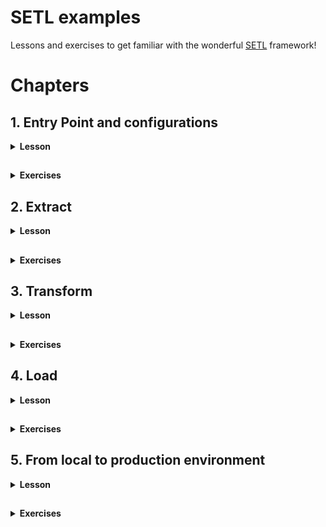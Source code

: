 # SETL examples

Lessons and exercises to get familiar with the wonderful [SETL](https://github.com/SETL-Developers/setl) framework!

# Chapters

## 1. Entry Point and configurations

<details> <summary><strong>Lesson</strong></summary>

<h3>1.1. Entry point with basic configurations</h3>

<details> <summary></summary>

The entry point is the first thing you need to learn to code with SETL. It is the starting point to run your ETL project.

```
val setl0: Setl = Setl.builder()
    .withDefaultConfigLoader()
    .getOrCreate()
```

This is the minimum code needed to create a `Setl` object. It is the entry point of every SETL app. This will create a SparkSession, which is the entry point of any Spark job. Additionally, the `withDefaultConfigLoader()` method is used. This means that `Setl` will read the default ConfigLoader located in `resources/application.conf`, where `setl.environment` must be set. The ConfigLoader will then read the corresponding configuration file `<app_env>.conf` in the `resources` folder, where `<app_env>` is the value set for `setl.environment`.

> `resources/application.conf`:
> ```
> setl.environment = <app.env>
> ```

> `<app.env>.conf`:
> ```
> setl.config.spark {
>    some.config.option = "some-value"
>  }
> ```

The configuration file is where you can specify your `SparkSession` options, like when you create one in a basic `Spark` process. You must specify your `SparkSession` options under `setl.config.spark`.

</details>

<h3>1.2. Entry point with specific configurations</h3>

<details> <summary></summary>

You can specify the configuration file that the default `ConfigLoader` should read. In the code below, instead of reading `<app_env>.conf` where `<app_env>` is defined in `application.conf`, it will read `own_config_file.conf`.
> ```
> val setl1: Setl = Setl.builder()
>     .withDefaultConfigLoader("own_config_file.conf")
>     .getOrCreate()
> ```
> 
> `resources/own_config_file.conf`:
> ```
> setl.config.spark {
>    some.config.option = "some-other-value"
>  }
> ```

You can also set your own `ConfigLoader`. In the code below, `Setl` will load `local.conf` from the `setAppEnv()` method. If no `<app_env>` is set, it will fetch the environment from the default `ConfigLoader`, located in `resources/application.conf`.
> ```
> val configLoader: ConfigLoader = ConfigLoader.builder()
>     .setAppEnv("local")
>     .setAppName("Setl2_AppName")
>     .setProperty("setl.config.spark.master", "local[*]")
>     .setProperty("setl.config.spark.custom-key", "custom-value")
>     .getOrCreate()
> val setl2: Setl = Setl.builder()
>     .setConfigLoader(configLoader)
>     .getOrCreate()
> ```
 
You can also set your own `SparkSession` which will be used by `Setl`, with the `setSparkSession()` method. Please refer to the documentation or the source code of [SETL](https://github.com/SETL-Developers/setl).

</details>

<h3>1.3 Utilities</h3>

<details> <summary></summary>

<h5>Helper methods</h5>

<details> <summary></summary>

There are some quick methods that can be used to set your `SparkSession` configurations.
> ```
> val setl3: Setl = Setl.builder()
>     .withDefaultConfigLoader()
>     .setSparkMaster("local[*]") // set your master URL
>     .setShufflePartitions(200) // spark setShufflePartitions
>     .getOrCreate()
> ```
 
* `setSparkMaster()` method set the `spark.master` property of the `SparkSession` in your `Setl` entry point
* `setShufflePartitions()` method set the `spark.sql.shuffle.partitions` property of the `SparkSession` in your `Setl` entry point

</details>

<h5>SparkSession options</h5>

<details> <summary></summary>

As mentioned earlier, the options you want to define in your `SparkSession` must be specified under `setl.config.spark` in your configuration file. However, you can change this path by using the `setlSetlConfigPath()` method:
> ```
> val setl4: Setl = Setl.builder()
>     .withDefaultConfigLoader("own_config_file.conf")
>     .setSetlConfigPath("myApp")
>     .getOrCreate()
> ```
> 
> `resources/own_config_file.conf`:
> ```
> myApp.spark {
>     some.config.option = "my-app-some-other-value"
> }
> ```

</details>

</details>

</details>

##

<details> <summary><strong>Exercises</strong></summary>

Nothing too crazy: try to build your own `Setl` object! Run your code and examine the logs to check about the options you specified. Make sure it loads the correct configuration file.

</details>

## 2. Extract

<details> <summary><strong>Lesson</strong></summary>

SETL supports two types of data accessors: Connector and SparkRepository.
* A Connector is a non-typed abstraction of data access layer (DAL). For simplicity, you can understand it to as a Spark DataFrame.
* A SparkRepository is a typed abstraction data access layer (DAL). For simplicity, you can understand it as a Spark Dataset.
For more information, please refer to the [official documentation](https://setl-developers.github.io/setl/).

`SETL` supports multiple data format, such as CSV, JSON, Parquet, Excel, Cassandra, DynamoDB, JDBC or Delta.

To ingest data in the `Setl` object entry point, you first must register the data, using the `setConnector()` or the `setSparkRepository[T]` methods.

### 2.1 Registration with `Connector`

<details> <summary></summary>

```
val setl: Setl = Setl.builder()
    .withDefaultConfigLoader()
    .getOrCreate()

setl
    .setConnector("testObjectRepository", deliveryId = "id")
```

The first argument provided is a `String` that refers to an item in the specified configuration file. The second argument, `deliveryId`, must be specified for data ingestion. We will see in section **2.3** why it is necessary. Just think of it as an ID, and the only way for `SETL` to ingest a `Connector` is with its ID.

Note that `deliveryId` is not necessary for the registration but it is for the ingestion. However there is no much use if we only register the data. If you are a beginner in `SETL`, you should think as setting a `Connector` must always come with a `deliveryId`.

`local.conf`:
```
setl.config.spark {
  some.config.option = "some-value"
}

testObjectRepository {
  storage = "CSV"
  path = "src/main/resources/test_objects.csv"
  inferSchema = "true"
  delimiter = ","
  header = "true"
  saveMode = "Overwrite"
}
```

As you can see, `testObjectRepository` defines a configuration for data of type `CSV`. This data is in a file, located in `src/main/resources/test_objects.csv`. Other classic read or write options are configured.

In summary, to register a `Connector`, you need to:
1. Specify an item in your configuration file. This item must have a `storage` key, which represents the type of the data. Other keys might be mandatory depending on this type.
2. Register the data in your `Setl` object, using `setConnector("<item>", deliveryId = "<id>")`.

</details>

### 2.2 Registration with `SparkRepository`

<details> <summary></summary>

```
val setl: Setl = Setl.builder()
    .withDefaultConfigLoader()
    .getOrCreate()

setl
    .setSparkRepository[TestObject]("testObjectRepository")
```

Like `setConnector()`, the argument provided is a `String` that refers to an item in the specified configuration file.

`local.conf`:
```
setl.config.spark {
  some.config.option = "some-value"
}

testObjectRepository {
  storage = "CSV"
  path = "src/main/resources/test_objects.csv"
  inferSchema = "true"
  delimiter = ","
  header = "true"
  saveMode = "Overwrite"
}
```

Notice that the above `SparkRepository` is set with the `TestObject` type. In this example, the data we want to register is a CSV file containing two columns: `value1` of type `String` and `value2` of type `Int`. That is why the `TestObject` class should be:
```
case class TestObject(value1: String,
                      value2: Int)
```

In summary, to register a `SparkRepository`, you need to:
1. Specify an item in your configuration file. This item must have a `storage` key, which represents the type of the data. Other keys might be mandatory depending on this type.
2. Create a class or a case class representing the object type of your data.
3. Register the data in your `Setl` object, using `setSparkRepository[T]("<item>")`.

</details>

<details> <summary></summary>
    
1. `Connector` or `SparkRepository`?

    Sometimes, the data your are ingesting contain irrelevant information that you do not want to keep. For example, let's say that the CSV file you want to ingest contain 10 columns: `value1`, `value2`, `value3` and 7 other columns you are not interested in.
    
    It is possible to ingest these 3 columns only with a `SparkRepository` if you specify the correct object type of your data:
    ```
    case class A(value1: T1,
                 value2: T2,
                 value3: T3)
    
    setl
        .setSparkRepository[A]("itemInConfFile")
    ```

    This is not possible with a `Connector`. If you register this CSV file with a `Connector`, all 10 columns will appear.

2. Annotations

* `@ColumnName`

    `@ColumnName` is an annotation used in a case class. When you want to rename some columns in your code for integrity but also keep the original name when writing the data, you can use this annotation.
    
    ```
    case class A(@ColumnName("value_one") valueOne: T1,
                 @ColumnName("value_two") valueTwo: T2)
    ```
  
  As you probably know, Scala does not use `snake_case` but `camelCase`. If you register a `SparkRepository` of type `[A]` in your `Setl` object, and if you read it, the columns will be named as `valueOne` and `valueTwo`. The file you read will still keep their name, i.e `value_one` and `value_two`.

* `@CompoundKey`

    TODO

* `@Compress`

    TODO

</details>

### 2.3 Registration of multiple data sources

Most of the time, you will need to register multiple data sources.

<details> <summary></summary>

#### 2.3.1 Multiple `Connector`

<details> <summary></summary>

Let's start with `Connector`. Note that it is perfectly possible to register multiple `Connector`, as said previously. However, there will be an issue during the ingestion. `Setl` has no way to differentiate one `Connector` from another. You will need to set what is called a `deliveryId`.

```
val setl1: Setl = Setl.builder()
    .withDefaultConfigLoader()
    .getOrCreate()
 
// /!\ This will work for data registration here but not for data ingestion later /!\
setl1
    .setConnector("testObjectRepository")
    .setConnector("pokeGradesRepository")
 
// Please get used to set a `deliveryId` when you register one or multiple `Connector`
setl1
    .setConnector("testObjectRepository", deliveryId = "testObject")
    .setConnector("pokeGradesRepository", deliveryId = "grades")
```

</details>

#### 2.3.2 Multiple `SparkRepository`

<details> <summary></summary>

Let's now look at how we can register multiple `SparRepository`. If the `SparkRepository` you register all have different type, there will be no issue during the ingestion. Indeed, `Setl` is capable of differentiating the upcoming data by inferring the object type.

```
val setl2: Setl = Setl.builder()
    .withDefaultConfigLoader()
    .getOrCreate()

setl2
    .setSparkRepository[TestObject]("testObjectRepository")
    .setSparkRepository[Grade]("pokeGradesRepository")
```

However, if there are multiple `SparkRepository` with the same type, you **must** use a `deliveryId` for each of them. Otherwise, there will be an error during the data ingestion. This is the same reasoning as multiple `Connector`: there is no way to differentiate two `SparkRepository` of the same type.

```
val setl3: Setl = Setl.builder()
    .withDefaultConfigLoader()
    .getOrCreate()

// /!\ This will work for data registration here but not for data ingestion later /!\
setl3
    .setSparkRepository[Grade]("pokeGradesRepository")
    .setSparkRepository[Grade]("digiGradesRepository")

// Please get used to set a `deliveryId` when you register multiple `SparkRepository` of same type
setl3
    .setSparkRepository[Grade]("pokeGradesRepository", deliveryId = "pokeGrades")
    .setSparkRepository[Grade]("digiGradesRepository", deliveryId = "digiGrades")
```

</details>

</details>

### 2.4 Data Ingestion

<details> <summary></summary>

Before deep diving into data ingestion, we first must learn about how `SETL` organizes an ETL process. `SETL` uses `Pipeline` and `Stage` to organize workflows. A `Pipeline` is where the whole ETL process will be done. The registered data are ingested inside a `Pipeline`, and all transformations and restitution will be done inside it. A `Pipeline` is composed of multiple `Stage`. A `Stage` allows you to modulate your project. It can be constituted of multiple `Factory`. You can understand a `Factory` as a module of your ETL process. So in order to "see" the data ingestion, we have to create a `Pipeline` and add a `Stage` to it. As it may be a little bit theoretical, let's look at some examples.

`App.scala`:
```
val setl4: Setl = Setl.builder()
    .withDefaultConfigLoader()
    .getOrCreate()

setl4
    .setConnector("testObjectRepository", deliveryId = "testObjectConnector")
    .setSparkRepository[TestObject]("testObjectRepository", deliveryId = "testObjectRepository")

setl4
    .newPipeline() // Creation of a `Pipeline`.
    .addStage[IngestionFactory]() // Add a `Stage` composed of one `Factory`: `IngestionFactory`.
    .run()
```

Before running the code, let's take a look at `IngestionFactory`.

```
class IngestionFactory extends Factory[DataFrame] with HasSparkSession {

    import spark.implicits._

    override def read(): IngestionFactory.this.type = this

    override def process(): IngestionFactory.this.type = this

    override def write(): IngestionFactory.this.type = this

    override def get(): DataFrame = spark.emptyDataFrame
}
```

This is a skeleton of a `SETL Factory`. A `SETL Factory` contains 4 main functions: `read()`, `process()`, `write()` and `get()`. These functions will be executed in this order. These 4 functions are the core of your ETL process. This is where you will write your classic `Spark` code of data transformation.

You can see that `IngestionFactory` is a child class of `Factory[DataFrame]`. This simply means that the output of this data transformation must be a `DataFrame`. `IngestionFactory` also has the trait `HasSparkSession`. It allows you to access the `SparkSession` easily. Usually, we use it simply to import `spark.implicits`.

Where is the ingestion? 

```
class IngestionFactory extends Factory[DataFrame] with HasSparkSession {

    import spark.implicits._

    @Delivery(id = "testObjectConnector")
    val testObjectConnector: Connector = Connector.empty
    @Delivery(id = "testObjectRepository")
    val testObjectRepository: SparkRepository[TestObject] = SparkRepository[TestObject]
    
    var testObjectOne: DataFrame = spark.emptyDataFrame
    var testObjectTwo: Dataset[TestObject] = spark.emptyDataset[TestObject]

    override def read(): IngestionFactory.this.type = this

    override def process(): IngestionFactory.this.type = this

    override def write(): IngestionFactory.this.type = this

    override def get(): DataFrame = spark.emptyDataFrame
}
```

The structure of a `SETL Factory` starts with the `@Delivery` annotation. This annotation is the way `SETL` ingest the corresponding registered data. If you look at `App.scala` where this `IngestionFactory` is called, the associated `Setl` object has registered a `Connector` with id `testObjectConnector` and a `SparkRepository` with id `testObjectRepository`.

> Note that it is not mandatory to use a `deliveryId` in this case, because there is only one `Factory` with `TestObject` as object type. You can try to remove the `deliveryId` when registering the `SparkRepository` and the `id` in the `@Delivery` annotation. The code will still run. Same can be said for the `Connector`.

With the `@Delivery` annotation, we retrieved a `Connector` and `SparkRepository`. The data has been correctly ingested, but these are data access layers. To process the data, we have to retrieve the `DataFrame` of the `Connector` and the `Dataset` of the `SparkRepository`. This is why we defined two `var`, one of type `DataFrame` and one of type `Dataset[TestObject]`. We will assign values to them during the `read()` function. These `var` are accessible from all the 4 core functions, and you will use them for your ETL process.

To retrieve the `DataFrame` of the `Connector` and the `Dataset` of the `SparkRepository`, we can use the `read()` function.

```
override def read(): IngestionFactory.this.type = {
    testObjectOne = testObjectConnector.read()
    testObjectTwo = testObjectRepository.findAll()

    this
}
```

The `read()` function is typically where you will do your data preprocessing. Usually, we will simply assign values to our variables. Occasionally, this is typically where you would want to do some filtering on your data.

* To retrieve the `DataFrame` of a `Connector`, use the `read()` method.
* To retrieve the `Dataset` of a `SparkRepository`, you can use the `findAll()` method, or the `findBy()` method. The latter allows you to do filtering based on `Condition`. More info [here](https://setl-developers.github.io/setl/Condition).

The registered data is then correctly ingested. It is now ready to be used during the `process()` function.

</details>

### 2.5 Additional resources

<details> <summary></summary>

#### 2.5.1 `AutoLoad`

<details> <summary></summary>

In the previous `IngestionFactory`, we would set a `val` of type `SparkRepository` but also a `var` in which we assign the corresponding `Dataset` in the `read()` function. With `autoLoad = true`, we can skip the first step and directly declare a `Dataset`. The `Dataset` of the `SparkRepository` will be automatically assigned in it.

`App.scala`:
```
val setl5: Setl = Setl.builder()
    .withDefaultConfigLoader()
    .getOrCreate()

setl5
    .setSparkRepository[TestObject]("testObjectRepository", deliveryId = "testObjectRepository")

setl5
    .newPipeline()
    .addStage[AutoLoadIngestionFactory]()
    .run()
```

`AutoLoadIngestionFactory`
```
class AutoLoadIngestionFactory extends Factory[DataFrame] with HasSparkSession {

  import spark.implicits._

  @Delivery(id = "testObjectRepository", autoLoad = true)
  val testObject: Dataset[TestObject] = spark.emptyDataset[TestObject]

  override def read(): AutoLoadIngestionFactory.this.type = {
    testObject.show(false)

    this
  }

  override def process(): AutoLoadIngestionFactory.this.type = this

  override def write(): AutoLoadIngestionFactory.this.type = this

  override def get(): DataFrame = spark.emptyDataFrame
}
```

Note that there is no way to use the `findBy()` method to filter the data, compared to the previous `Factory`. Also, `autoLoad` is available for `SparkRepository` only, and not for `Connector`.

</details>

#### 2.5.2 Adding parameters to the `Pipeline`

<details> <summary></summary>

If you want to set some primary type parameters, you can use the `setInput[T]()` method. Those *inputs* are directly set in the `Pipeline`, and there are no registrations like for `Connector` or `SparkRepository`.

`App.scala`:
```
val setl5: Setl = Setl.builder()
    .withDefaultConfigLoader()
    .getOrCreate()

setl5
    .newPipeline()
    .setInput[Int](42)
    .setInput[String]("SETL", deliveryId = "ordered")
    .setInput[String]("LTES", deliveryId = "reversed")
    .setInput[Array[String]](Array("S", "E", "T", "L"))
    .addStage[AutoLoadIngestionFactory]()
    .run()
```

*Inputs* are retrieved in the same way `Connector` or `SparkRepository` are retrieved: the `@Delivery` annotation, and the `deliveryId` if necessary.

`AutoLoadIngestionFactory.scala`:
```
class AutoLoadIngestionFactory extends Factory[DataFrame] with HasSparkSession {

    import spark.implicits._

    @Delivery
    val integer: Int = 0
    @Delivery(id = "ordered")
    val firstString: String = ""
    @Delivery(id = "reversed")
    val secondString: String = ""
    @Delivery
    val stringArray: Array[String] = Array()

    override def read(): AutoLoadIngestionFactory.this.type = {
      // Showing that inputs work correctly
      println("integer: " + integer) // integer: 42
      println("ordered: " + firstString) // ordered: SETL
      println("reversed: " + secondString) // reversed: LTES
      println("array: " + stringArray.mkString(".")) // array: S.E.T.L

      this
    }

    override def process(): AutoLoadIngestionFactory.this.type = this

    override def write(): AutoLoadIngestionFactory.this.type = this

    override def get(): DataFrame = spark.emptyDataFrame
}
```

</details>

</details>

### 2.6 Summary

<details> <summary></summary>

In summary, the *extraction* part of an ETL process translates to the following in a `SETL` project:
1. Create a configuration item representing the data you want to ingest in your configuration file.
2. Register the data in your `Setl` object by using the `setConnector()` or the `setSparkRepository[]()` method. Reminder: the mandatory parameter is the name of your object in your configuration file, and you might want to add a `deliveryId`.
3. Create a new `Pipeline` in your `Setl` object, then add a `Stage` with a `Factory` in which you want to process your data.
4. Create a `SETL Factory`, containing the 4 core functions: `read()`, `process()`, `write()` and `get()`.
5. Retrieve your data using the `@Delivery` annotation.
6. Your data is ready to be processed. 

</details>

### 2.7 Data format configuration cheat sheet

Cheat sheet can be found [here](https://setl-developers.github.io/setl/data_access_layer/configuration_example).

</details>

##

<details> <summary><strong>Exercises</strong></summary>

<details> <summary>a) Ingesting a CSV file</summary>

</details>

<details> <summary>b) Ingesting a JSON file</summary>

</details>

<details> <summary>c) Ingesting a Parquet file</summary>

</details>

<details> <summary>d) Ingesting an Excel file</summary>

</details>

<details> <summary>e) Ingesting data from DynamoDB</summary>

</details>

<details> <summary>f) Ingesting data from Cassandra file</summary>

</details>

<details> <summary>g) Ingesting data from JDBC file</summary>

</details>

</details>

## 3. Transform

<details> <summary><strong>Lesson</strong></summary>

Transformations in `SETL` are the easiest part to learn. There is nothing new if you are used to write ETL jobs with `Spark`. This is where you will transfer the code you write with `Spark` into `SETL`.

### 3.1 `Factory`

<details> <summary></summary>

After seeing what the `read()` function in a `Factory` looks like, let's have a look at the `process()` function that is executed right after.
```
class ProcessFactory extends Factory[DataFrame] with HasSparkSession {

    @Delivery(id = "testObject")
    val testObjectConnector: Connector = Connector.empty

    var testObject: DataFrame = spark.emptyDataFrame

    var result: DataFrame = spark.emptyDataFrame

    override def read(): ProcessFactory.this.type = {
      testObject = testObjectConnector.read()

      this
    }

    override def process(): ProcessFactory.this.type = {
      val testObjectDate = testObject.withColumn("date", lit("2020-11-20"))

      result = testObjectDate
        .withColumnRenamed("value1", "name")
        .withColumnRenamed("value2", "grade")

      this
    }

    override def write(): ProcessFactory.this.type = this

    override def get(): DataFrame = spark.emptyDataFrame
}
```

You should understand the first part of the code with the ingestion thanks to the `@Delivery` and the `read()` function. Here is declared a `var result` in which will be stored the result of the data transformations. It is declared globally so that it can be accessed later in the `write()` and `get()` functions. The data transformations are what is inside the `process()` function, and you must surely know what they do.

As it is previously said, there is nothing new to learn here: you just write your `Spark` functions to transform your data, and this is unrelated to `SETL`. 

</details>

### 3.2 `Transformer`

<details> <summary></summary>

You might not learn anything new for `SETL` for data transformations in itself, but `SETL` helps you to structure them. We will now take a look about `SETL Transformer`. You already know about `Factory`. A `Factory` can contain multiple `Transformer`. A `Transformer` is a piece of highly reusable code that represents one data transformation. Let's look at how it works.

```
class ProcessFactoryWithTransformer extends Factory[DataFrame] with HasSparkSession {

    @Delivery(id = "testObject")
    val testObjectConnector: Connector = Connector.empty

    var testObject: DataFrame = spark.emptyDataFrame

    var result: DataFrame = spark.emptyDataFrame

    override def read(): ProcessFactoryWithTransformer.this.type = {
        testObject = testObjectConnector.read()
  
        this
    }

    override def process(): ProcessFactoryWithTransformer.this.type = {
        val testObjectDate = new DateTransformer(testObject).transform().transformed
        result = new RenameTransformer(testObjectDate).transform().transformed
  
        this
    }

    override def write(): ProcessFactoryWithTransformer.this.type = this

    override def get(): DataFrame = spark.emptyDataFrame
}
```

If you compare this `Factory` with the previous `ProcessFactory` in the last section, it does the same job. However, the workflow is more structured. You can see that in the `process()` function, there is no `Spark` functions for data transformations. Instead, we used `Transformer`. The data transformation will be done in `Transformer`. This allows to make to code highly reusable and add a lot more structure to it. In the previous `ProcessFactory`, we can divide the job by two: the first process is adding a new column, and the second process is renaming the column.

First, we are calling the first `Transformer` by passing our input `DataFrame`. The `transform()` method is then called, and the result is retrieved with the `transformed` getter. The second data transformation is done with `RenameTransformer`, and the result is assigned to our `result` variable. Let's have a look at each `Transformer`.

A `Transformer` has two core methods:
* `transform()` which is where the data transformation should happen.
* `transformed` which is a getter to retrieve the result.

Typically, we will also declare a variable in which we will assign the result of the transformation. In this case, `transformedData`. The `transformed` getter returns this variable. This is why in `ProcessingFactoryWithTransformer`, the `transform()` method is called, before calling the `transformed` getter.

`DateTransformer.scala`:
```
class DateTransformer(testObject: DataFrame) extends Transformer[DataFrame] with HasSparkSession {
    private[this] var transformedData: DataFrame = spark.emptyDataFrame

    override def transformed: DataFrame = transformedData

    override def transform(): DateTransformer.this.type = {
      transformedData = testObject
          .withColumn("date", lit("2020-11-20"))

      this
    }
}
```

`DateTransformer` represents the first data transformation that is done in the `ProcessFactory` in the previous section: adding a new column.

`RenameTransformer`:
```
class RenameTransformer(testObjectDate: DataFrame) extends Transformer[DataFrame] with HasSparkSession {
    private[this] var transformedData: DataFrame = spark.emptyDataFrame

    override def transformed: DataFrame = transformedData

    override def transform(): RenameTransformer.this.type = {
      transformedData = testObjectDate
        .withColumnRenamed("value1", "name")
        .withColumnRenamed("value2", "grade")

      this
    }
}
```

`RenameTransformer` represents the second data transformation that is done in the `ProcessFactory` in the previous section: renaming the columns.

</details>

### 3.3 Summary

<details> <summary></summary>

The classic data transformations happen in the `process()` function of your `Factory`. This is how you write your data transformations in `SETL`, given that you already did what is needed in the Extract part. You have two solutions:
1. Write all the data transformations with `Spark` functions in the `process()` function of your `Factory`. Remember to set a global variable to store the result so that it can be used in the next functions of the `Factory`.
2. Organize your workflow with `Transformer`. This is best for code reusability, readability, understanding and structuring. To use a `Transformer`, remember that you need to pass parameters, usually the `DataFrame` or the `Dataset` you want to transform, eventually some parameters. You need to add the `transform()` function which is where the core `Spark` functions should be called, and the `transformed` getter to retrieve the result. 

</details>

</details>

##

<details> <summary><strong>Exercises</strong></summary>



</details>

## 4. Load

<details> <summary><strong>Lesson</strong></summary>

The Load processes with SETL correspond to two key ideas: writing the output, or passing the output. Passing the output allows to pass the result of a `Factory` to another `Factory`, for example. The second `Factory` is then using the result of a previous `Factory` as an input.

### 4.1 Writing an output

<details> <summary></summary>

In order to write data, you need to register a `Connector` or a `SparkRepository`. As you probably already know, if you want to write a `DataFrame`, register a `Connector`. If you want to write a `Dataset`, register a `SparkRepository`. Do not forget that you must create a configuration item in the configuration file. There, you can specify the path of your output.

`App.scala`:
```
val setl0: Setl = Setl.builder()
    .withDefaultConfigLoader()
    .getOrCreate()

setl0
    .setConnector("testObjectRepository", deliveryId = "testObject")
    .setConnector("testObjectWriteRepository", deliveryId = "testObjectWrite")

setl0
    .newPipeline()
    .setInput[String]("2020-11-23", deliveryId = "date")
    .addStage[WriteFactory]()
```

`local.conf`:
```
testObjectRepository {
  storage = "CSV"
  path = "src/main/resources/test_objects.csv"
  inferSchema = "true"
  delimiter = ","
  header = "true"
  saveMode = "Overwrite"
}

testObjectWriteRepository {
  storage = "EXCEL"
  path = "src/main/resources/test_objects_write.xlsx"
  useHeader = "true"
  saveMode = "Overwrite"
}
```

`WriteFactory.scala`:
```
class WriteFactory extends Factory[DataFrame] with HasSparkSession {

    @Delivery(id = "date")
    val date: String = ""
    @Delivery(id = "testObject")
    val testObjectConnector: Connector = Connector.empty
    @Delivery(id = "testObjectWrite")
    val testObjectWriteConnector: Connector = Connector.empty

    var testObject: DataFrame = spark.emptyDataFrame

    var result: DataFrame = spark.emptyDataFrame

    override def read(): WriteFactory.this.type = {
        testObject = testObjectConnector.read()

        this
    }

    override def process(): WriteFactory.this.type = {
        result = testObject
            .withColumn("date", lit(date))

        this
    }
  
    override def write(): WriteFactory.this.type = {
        testObjectWriteConnector.write(result.coalesce(1))

        this
    }

    override def get(): DataFrame = spark.emptyDataFrame
}
```

Note that in the `Deliveries`, there is one with the ID `testObjectWrite`. It has been previously registered in the `Pipeline`. We are retrieving it, but using it as a way to write our output.

The `write()` function is the third executed function in a `Factory`, after `read()` and `process()`. The idea is to call the `write()` method of a `Connector` or a `SparkRepository`, and pass the result `DataFrame` or `Dataset` as argument. `SETL` will automatically read the configuration item; storage type, path and options, and write the result there.

The advantage of using `SETL` for the Load process is that it makes it easier for you because you can change everything you need in your configuration item. If you ever want to change the data storage, you only need to modify the value of the corresponding key. Same for the path, or other options.

**In summary**, to write an output in `SETL`, you need to:
1. Create a configuration item in your configuration file
2. Register the corresponding `Connector` or `SparkRepository`
3. Ingest it in your `Factory` with the `@Delivery` annotation
4. Use it in the `write()` function to write your output


</details>

### 4.2 Getting an output

<details> <summary></summary>



</details>

</details>

##

<details> <summary><strong>Exercises</strong></summary>



</details>

## 5. From local to production environment

<details> <summary><strong>Lesson</strong></summary>



</details>

##

<details> <summary><strong>Exercises</strong></summary>



</details>